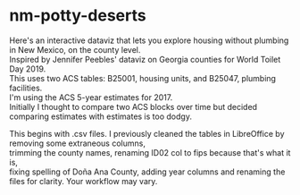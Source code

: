 # nm-potty-deserts
Here's an interactive dataviz that lets you explore housing without plumbing in New Mexico, on the county level.      
Inspired by Jennifer Peebles' dataviz on Georgia counties for World Toilet Day 2019.      
This uses two ACS tables: B25001, housing units, and B25047, plumbing facilities.        
I'm using the ACS 5-year estimates for 2017.      
Initially I thought to compare two ACS blocks over time but decided comparing estimates with estimates is too dodgy.     
      
         
This begins with .csv files. I previously cleaned the tables in LibreOffice by removing some extraneous columns,      
trimming the county names, renaming ID02 col to fips because that's what it is,      
fixing spelling of Doña Ana County, adding year columns and renaming the files for clarity. Your workflow may vary.
